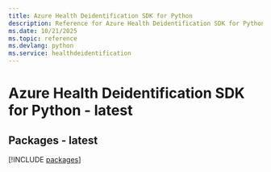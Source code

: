 ```yaml
---
title: Azure Health Deidentification SDK for Python
description: Reference for Azure Health Deidentification SDK for Python
ms.date: 10/21/2025
ms.topic: reference
ms.devlang: python
ms.service: healthdeidentification
---
```

# Azure Health Deidentification SDK for Python - latest
## Packages - latest
[!INCLUDE [packages](health-deidentification-index.md)]